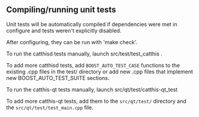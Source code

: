 Compiling/running unit tests
------------------------------------

Unit tests will be automatically compiled if dependencies were met in configure
and tests weren't explicitly disabled.

After configuring, they can be run with 'make check'.

To run the catthisd tests manually, launch src/test/test_catthis .

To add more catthisd tests, add `BOOST_AUTO_TEST_CASE` functions to the existing
.cpp files in the test/ directory or add new .cpp files that
implement new BOOST_AUTO_TEST_SUITE sections.

To run the catthis-qt tests manually, launch src/qt/test/catthis-qt_test

To add more catthis-qt tests, add them to the `src/qt/test/` directory and
the `src/qt/test/test_main.cpp` file.
